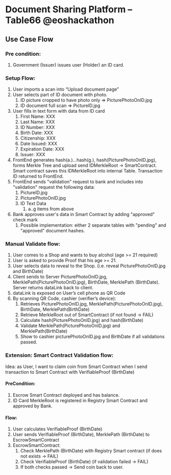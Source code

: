 # Document Sharing Platform – Table66 @eoshackathon

## Use Case Flow 

### Pre condition:
1. Government (Issuer) issues user (Holder) an ID card.

### Setup Flow: 
1. User imports a scan into “Upload document page”
1. User selects part of ID document with photo.
    1. ID picture cropped to have photo only => PicturePhotoOnID.jpg
    1. ID document full scan => PictureID.jpg
1. User fills in text form with data from ID card
    1. First Name: XXX
    1. Last Name: XXX
    1. ID Number: XXX
    1. Birth Date: XXX
    1. Citizenship: XXX
    1. Date Issued: XXX
    1. Expiration Date: XXX
    1. Issuer: XXX
1. FrontEnd generates hash(a.)...hash(g.), hash(PicturePhotoOnID.jpg), forms Merkle Tree and upload send IDMerkleRoot -> SmartContract. Smart contract saves this IDMerkleRoot into internal Table. Transaction ID returned to FrontEnd.
1. FrontEnd sends "validation" request to bank and includes into "validation" request the following data:
    1. PictureID.jpg
    1. PicturePhotoOnID.jpg
    1. ID Text Data
        1. a..g items from above
1. Bank approves user's data in Smart Contract by adding "approved" check mark
    1. Possible implementation: either 2 separate tables with "pending" and "approved" document hashes.


### Manual Validate flow: 
1. User comes to a Shop and wants to buy alcohol (age >= 21 required)
1. User is asked to provide Proof that his age >= 21. 
1. User selects data to reveal to the Shop. (i.e. reveal PicturePhotoOnID.jpg and BirthDate)
1. Client sends to Server PicturePhotoOnID.jpg, MerklePath(PicturePhotoOnID.jpg), BirthDate, MerklePath (BirthDate). Server returns dataLink back to client.
1. dataLink is exposed on User’s cell phone as QR Code 
1. By scanning QR Code, cashier (verifier’s device):
    1. Retrieves PicturePhotoOnID.jpg, MerklePath(PicturePhotoOnID.jpg), BirthDate, MerklePath(BirthDate)
    1. Retrieve MerkleRoot out of SmartContract (if not found -> FAIL)
    1. Calculate hash(PicturePhotoOnID.jpg) and hash(BirthDate)
    1. Validate MerklePath(PicturePhotoOnID.jpg) and MerklePath(BirthDate)
    1. Show to cashier picturePhotoOnID.jpg and BirthDate if all validations passed. 


### Extension: Smart Contract Validation flow:
Idea: as User, I want to claim coin from Smart Contract when I send transaction to Smart Contract with VerifiableProof (BirthDate)

#### PreCondition: 
1. Escrow Smart Contract deployed and has balance.
1. ID Card MerkleRoot is registered in Registry Smart Contract and approved by Bank.

#### Flow: 
1. User calculates VerifiableProof (BirthDate) 
1. User sends VerifiableProof (BirthDate), MerklePath (BirthDate) to EscrowSmartContract
1. EscrowSmartContract:
    1. Check MerklePath (BirthDate) with Registry Smart contract (if does not exists -> FAIL)
    1. Check VerifiableProof (BirthDate) (if validation failed -> FAIL)
    1. If both checks passed -> Send coin back to user.
